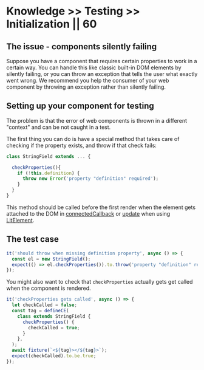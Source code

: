 # Knowledge >> Testing >> Initialization || 60

## The issue - components silently failing

Suppose you have a component that requires certain properties to work in a certain way.
You can handle this like classic built-in DOM elements by silently failing, or you can throw an exception that tells the user what exactly went wrong. We recommend you help the consumer of your web component by throwing an exception rather than silently failing.

## Setting up your component for testing

The problem is that the error of web components is thrown in a different "context" and can be not caught in a test.

The first thing you can do is have a special method that takes care of checking if the property exists, and throw if that check fails:

```js
class StringField extends ... {

  checkProperties(){
    if (!this.definition) {
      throw new Error('property "definition" required');
    }
  }
}
```

This method should be called before the first render when the element gets attached to the DOM in [connectedCallback](https://developer.mozilla.org/en-US/docs/Web/Web_Components/Using_custom_elements#Using_the_lifecycle_callbacks) or [update](https://lit.dev/docs/components/lifecycle/#reactive-update-cycle-performing) when using [LitElement](https://lit.dev/docs/components/overview/).

## The test case

```js
it('should throw when missing definition property', async () => {
  const el = new StringField();
  expect(() => el.checkProperties()).to.throw('property "definition" required');
});
```

You might also want to check that `checkProperties` actually gets get called when the component is rendered.

```js
it('checkProperties gets called', async () => {
  let checkCalled = false;
  const tag = defineCE(
    class extends StringField {
      checkProperties() {
        checkCalled = true;
      }
    },
  );
  await fixture(`<${tag}></${tag}>`);
  expect(checkCalled).to.be.true;
});
```
